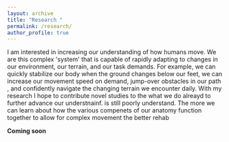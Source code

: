 ```yaml
---
layout: archive
title: "Research "
permalink: /research/
author_profile: true
---
```

I am interested in increasing our understanding of how humans move. We  are this complex 'system' that is capable of rapidly adapting to changes in our environment, our terrain, and our task demands. For example, we can quickly stabilize our body when the ground changes below our feet,  we can increase our movement speed on demand, jump-over obstacles in our path , and confidently navigate the changing terrain we encounter daily. With my research I hope to contribute novel studies to the what we do alreayd to further advance our understnainf. 
is still poorly understand. The more we can learn about how the various compenets of our anatomy function together to allow for complex movement the better rehab

**Coming soon**
